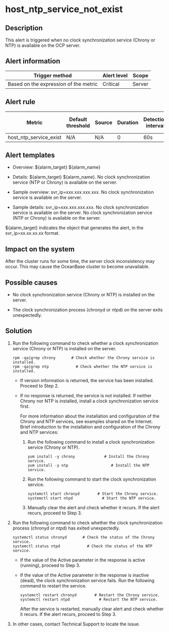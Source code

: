 host_ntp_service_not_exist
===============================================



Description
--------------------------------

This alert is triggered when no clock synchronization service (Chrony or NTP) is available on the OCP server.

**Alert information**
------------------------------------------



|            Trigger method             | Alert level | Scope  |
|---------------------------------------|-------------|--------|
| Based on the expression of the metric | Critical    | Server |



**Alert rule**
-----------------------------------



|         Metric         | Default threshold | Source | Duration | Detection interval | Time before clearance |
|------------------------|-------------------|--------|----------|--------------------|-----------------------|
| host_ntp_service_exist | N/A               | N/A    | 0        | 60s                | 5 min                 |



Alert templates
------------------------------------

* Overview: \${alarm_target} ${alarm_name}



* Details: \${alarm_target} ${alarm_name}. No clock synchronization service (NTP or Chrony) is available on the server.



* Sample overview: svr_ip=xxx.xxx.xxx.xxx. No clock synchronization service is available on the server.



* Sample details: svr_ip=xxx.xxx.xxx.xxx. No clock synchronization service is available on the server. No clock synchronization service (NTP or Chrony) is available on the server.






${alarm_target} indicates the object that generates the alert, in the svr_ip=xx.xx.xx.xx format.

Impact on the system
-----------------------------------------

After the cluster runs for some time, the server clock inconsistency may occur. This may cause the OceanBase cluster to become unavailable.

Possible causes
------------------------------------

* No clock synchronization service (Chrony or NTP) is installed on the server.



* The clock synchronization process (chronyd or ntpd) on the server exits unexpectedly.






Solution
-----------------------------

1. Run the following command to check whether a clock synchronization service (Chrony or NTP) is installed on the server.

   ```shell
   rpm -qa|grep chrony       # Check whether the Chrony service is installed.
   rpm -qa|grep ntp            # Check whether the NTP service is installed.
   ```


   * If version information is returned, the service has been installed. Proceed to Step 2.



   * If no response is returned, the service is not installed. If neither Chrony nor NTP is installed, install a clock synchronization service first.

     For more information about the installation and configuration of the Chrony and NTP services, see examples shared on the Internet. Brief introduction to the installation and configuration of the Chrony and NTP services:
     1. Run the following command to install a clock synchronization service (Chrony or NTP).

        ```shell
        yum install -y chrony             # Install the Chrony service.
        yum install -y ntp                   # Install the NTP service.
        ```



     2. Run the following command to start the clock synchronization service.

        ```shell
        systemctl start chronyd        # Start the Chrony service.
        systemctl start ntpd             # Start the NTP service.
        ```



     3. Manually clear the alert and check whether it recurs. If the alert recurs, proceed to Step 3.









2. Run the following command to check whether the clock synchronization process (chronyd or ntpd) has exited unexpectedly.

   ```shell
   systemctl status chronyd       # Check the status of the Chrony service.
   systemctl status ntpd            # Check the status of the NTP service.
   ```


   * If the value of the Active parameter in the response is active (running), proceed to Step 3.



   * If the value of the Active parameter in the response is inactive (dead), the clock synchronization service fails. Run the following command to restart the service.

     ```shell
     systemctl restart chronyd        # Restart the Chrony service.
     systemctl restart ntpd             # Restart the NTP service.
     ```



     After the service is restarted, manually clear alert and check whether it recurs. If the alert recurs, proceed to Step 3.





3. In other cases, contact Technical Support to locate the issue.




